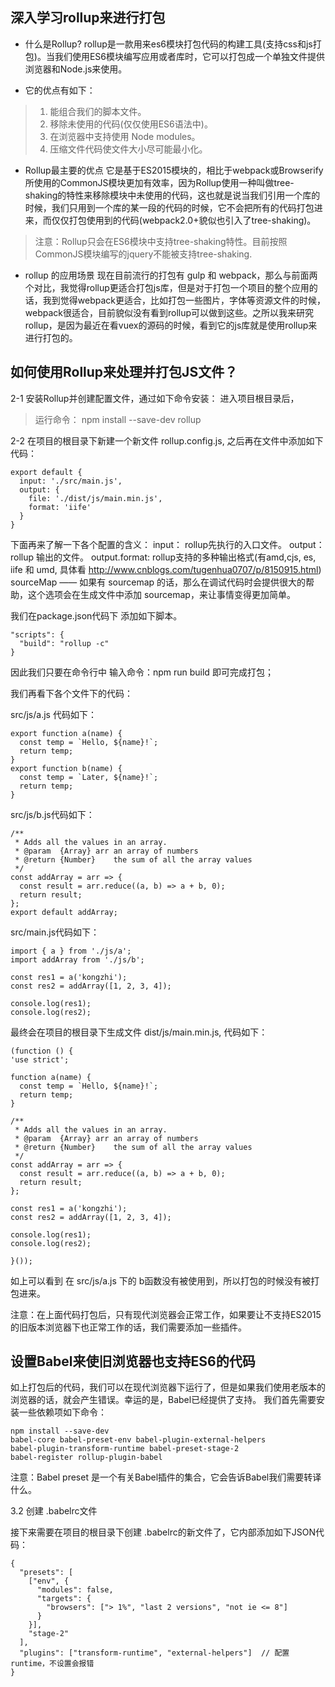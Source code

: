 ## 深入学习rollup来进行打包
+ 什么是Rollup?
rollup是一款用来es6模块打包代码的构建工具(支持css和js打包)。当我们使用ES6模块编写应用或者库时，它可以打包成一个单独文件提供浏览器和Node.js来使用。

+ 它的优点有如下：
 > 1. 能组合我们的脚本文件。
 > 2. 移除未使用的代码(仅仅使用ES6语法中)。
 > 3. 在浏览器中支持使用 Node modules。
 > 4. 压缩文件代码使文件大小尽可能最小化。

 + Rollup最主要的优点
它是基于ES2015模块的，相比于webpack或Browserify所使用的CommonJS模块更加有效率，因为Rollup使用一种叫做tree-shaking的特性来移除模块中未使用的代码，这也就是说当我们引用一个库的时候，我们只用到一个库的某一段的代码的时候，它不会把所有的代码打包进来，而仅仅打包使用到的代码(webpack2.0+貌似也引入了tree-shaking)。

> 注意：Rollup只会在ES6模块中支持tree-shaking特性。目前按照CommonJS模块编写的jquery不能被支持tree-shaking.

+ rollup 的应用场景
现在目前流行的打包有 gulp 和 webpack，那么与前面两个对比，我觉得rollup更适合打包js库，但是对于打包一个项目的整个应用的话，我到觉得webpack更适合，比如打包一些图片，字体等资源文件的时候，webpack很适合，目前貌似没有看到rollup可以做到这些。之所以我来研究rollup，是因为最近在看vuex的源码的时候，看到它的js库就是使用rollup来进行打包的。


## 如何使用Rollup来处理并打包JS文件？
2-1 安装Rollup并创建配置文件，通过如下命令安装：
      进入项目根目录后，
> 运行命令： npm install --save-dev rollup

2-2 在项目的根目录下新建一个新文件 rollup.config.js, 之后再在文件中添加如下代码：

```
export default {
  input: './src/main.js',
  output: {
    file: './dist/js/main.min.js',
    format: 'iife'
  }
}
```

下面再来了解一下各个配置的含义：
input： rollup先执行的入口文件。
output：rollup 输出的文件。
output.format: rollup支持的多种输出格式(有amd,cjs, es, iife 和 umd, 具体看 http://www.cnblogs.com/tugenhua0707/p/8150915.html)
sourceMap —— 如果有 sourcemap 的话，那么在调试代码时会提供很大的帮助，这个选项会在生成文件中添加 sourcemap，来让事情变得更加简单。

我们在package.json代码下 添加如下脚本。

```
"scripts": {
  "build": "rollup -c"
}
```

因此我们只要在命令行中 输入命令：npm run build 即可完成打包；

我们再看下各个文件下的代码：

src/js/a.js 代码如下：
```
export function a(name) {
  const temp = `Hello, ${name}!`;
  return temp;
}
export function b(name) {
  const temp = `Later, ${name}!`;
  return temp;
}
```

src/js/b.js代码如下：

```
/**
 * Adds all the values in an array.
 * @param  {Array} arr an array of numbers
 * @return {Number}    the sum of all the array values
 */
const addArray = arr => {
  const result = arr.reduce((a, b) => a + b, 0);
  return result;
};
export default addArray;
```

src/main.js代码如下：
```
import { a } from './js/a';
import addArray from './js/b';

const res1 = a('kongzhi');
const res2 = addArray([1, 2, 3, 4]);

console.log(res1);
console.log(res2);
```

最终会在项目的根目录下生成文件 dist/js/main.min.js, 代码如下：

```
(function () {
'use strict';

function a(name) {
  const temp = `Hello, ${name}!`;
  return temp;
}

/**
 * Adds all the values in an array.
 * @param  {Array} arr an array of numbers
 * @return {Number}    the sum of all the array values
 */
const addArray = arr => {
  const result = arr.reduce((a, b) => a + b, 0);
  return result;
};

const res1 = a('kongzhi');
const res2 = addArray([1, 2, 3, 4]);

console.log(res1);
console.log(res2);

}());
```

如上可以看到 在 src/js/a.js 下的 b函数没有被使用到，所以打包的时候没有被打包进来。

注意：在上面代码打包后，只有现代浏览器会正常工作，如果要让不支持ES2015的旧版本浏览器下也正常工作的话，我们需要添加一些插件。

## 设置Babel来使旧浏览器也支持ES6的代码

如上打包后的代码，我们可以在现代浏览器下运行了，但是如果我们使用老版本的浏览器的话，就会产生错误。幸运的是，Babel已经提供了支持。
我们首先需要安装一些依赖项如下命令：

```
npm install --save-dev
babel-core babel-preset-env babel-plugin-external-helpers
babel-plugin-transform-runtime babel-preset-stage-2
babel-register rollup-plugin-babel
```
注意：Babel preset 是一个有关Babel插件的集合，它会告诉Babel我们需要转译什么。

3.2 创建 .babelrc文件

接下来需要在项目的根目录下创建 .babelrc的新文件了，它内部添加如下JSON代码：
```
{
  "presets": [
    ["env", {
      "modules": false,
      "targets": {
        "browsers": ["> 1%", "last 2 versions", "not ie <= 8"]
      }
    }],
    "stage-2"
  ],
  "plugins": ["transform-runtime", "external-helpers"]  // 配置runtime，不设置会报错
}
```

